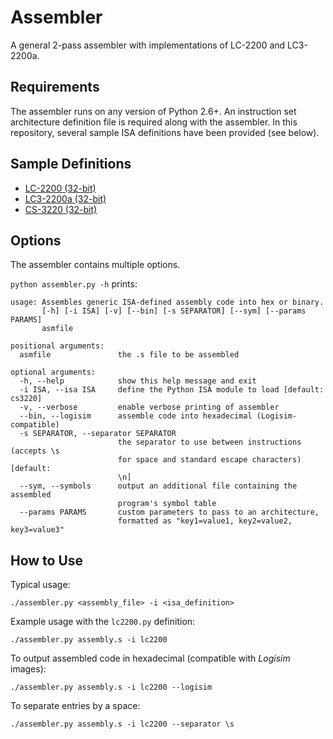 # Assembler
A general 2-pass assembler with implementations of LC-2200 and LC3-2200a.

## Requirements
The assembler runs on any version of Python 2.6+.  An instruction set architecture definition file is required along with the assembler.  In this repository, several sample ISA definitions have been provided (see below).

## Sample Definitions
* [LC-2200 (32-bit)](lc2200.py)
* [LC3-2200a (32-bit)](lc32200a.py)
* [CS-3220 (32-bit)](cs3220.py)

## Options
The assembler contains multiple options.

`python assembler.py -h` prints:
```
usage: Assembles generic ISA-defined assembly code into hex or binary.
       [-h] [-i ISA] [-v] [--bin] [-s SEPARATOR] [--sym] [--params PARAMS]
       asmfile

positional arguments:
  asmfile               the .s file to be assembled

optional arguments:
  -h, --help            show this help message and exit
  -i ISA, --isa ISA     define the Python ISA module to load [default: cs3220]
  -v, --verbose         enable verbose printing of assembler
  --bin, --logisim      assemble code into hexadecimal (Logisim-compatible)
  -s SEPARATOR, --separator SEPARATOR
                        the separator to use between instructions (accepts \s
                        for space and standard escape characters) [default:
                        \n]
  --sym, --symbols      output an additional file containing the assembled
                        program's symbol table
  --params PARAMS       custom parameters to pass to an architecture,
                        formatted as "key1=value1, key2=value2, key3=value3"

```

## How to Use
Typical usage:
```
./assembler.py <assembly_file> -i <isa_definition>
```

Example usage with the `lc2200.py` definition:
```
./assembler.py assembly.s -i lc2200
```

To output assembled code in hexadecimal (compatible with *Logisim* images):
```
./assembler.py assembly.s -i lc2200 --logisim
```

To separate entries by a space:
```
./assembler.py assembly.s -i lc2200 --separator \s
```
